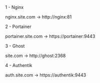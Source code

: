 1 - Nginx

nginx.site.com -> http://nginx:81

2 - Portainer

portainer.site.com -> https://portainer:9443

3 - Ghost

site.com -> http://ghost:2368

4 - Authentik

auth.site.com -> https://authentik:9443
